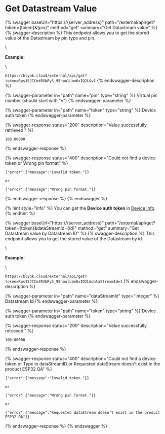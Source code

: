 # Get Datastream Value

{% swagger baseUrl="https://{server_address}" path="/external/api/get?token={token}&{pin}" method="get" summary="Get Datastream value" %}
{% swagger-description %}
This endpoint allows you to get the stored value of the Datastream by pin type and pin.

\




**Example:**

\




`https://blynk.cloud/external/api/get?token=Rps15JICmtRVbFyS_95houlLbm6xIQ2L&v1`
{% endswagger-description %}

{% swagger-parameter in="path" name="pin" type="string" %}
Virtual pin number (should start with "v")
{% endswagger-parameter %}

{% swagger-parameter in="path" name="token" type="string" %}
Device auth token
{% endswagger-parameter %}

{% swagger-response status="200" description="Value successfully retrieved." %}
```
100.00000
```
{% endswagger-response %}

{% swagger-response status="400" description="Could not find a device token
or
Wrong pin format" %}
```
{"error":{"message":"Invalid token."}}

or

{"error":{"message":"Wrong pin format."}}
```
{% endswagger-response %}
{% endswagger %}

{% hint style="info" %}
You can get the **Device auth token** in [Device info](../getting-started/activating-devices/manual-device-activation.md#step-3-getting-auth-token).
{% endhint %}

{% swagger baseUrl="https://{server_address}" path="/external/api/get?token={token}&dataStreamId={id}" method="get" summary="Get Datastream value by Datastream ID" %}
{% swagger-description %}
This endpoint allows you to get the stored value of the Datastream by id.

\




**Example:**

\




`https://blynk.cloud/external/api/get?token=Rps15JICmtRVbFyS_95houlLbm6xIQ2L&dataStreamId=1`
{% endswagger-description %}

{% swagger-parameter in="path" name="dataStreamId" type="integer" %}
Datastream Id
{% endswagger-parameter %}

{% swagger-parameter in="path" name="token" type="string" %}
Device auth token
{% endswagger-parameter %}

{% swagger-response status="200" description="Value successfully retrieved." %}
```
100.00000
```
{% endswagger-response %}

{% swagger-response status="400" description="Could not find a device token
or
Typo in dataStreamID
or
Requested dataStream doesn't exist in the product ESP32 QA" %}
```
{"error":{"message":"Invalid token."}}

or

{"error":{"message":"Wrong pin format."}}

or

{"error":{"message":"Requested dataStream doesn't exist in the product ESP32 QA"}}
```
{% endswagger-response %}
{% endswagger %}
